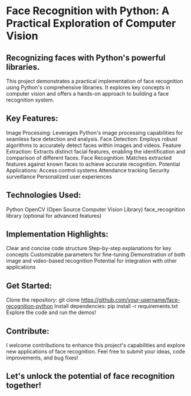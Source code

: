 # Face Recognition with Python: A Practical Exploration of Computer Vision

## Recognizing faces with Python's powerful libraries.

This project demonstrates a practical implementation of face recognition using Python's comprehensive libraries. It explores key concepts in computer vision and offers a hands-on approach to building a face recognition system.

## Key Features:

Image Processing: Leverages Python's image processing capabilities for seamless face detection and analysis.
Face Detection: Employs robust algorithms to accurately detect faces within images and videos.
Feature Extraction: Extracts distinct facial features, enabling the identification and comparison of different faces.
Face Recognition: Matches extracted features against known faces to achieve accurate recognition.
Potential Applications:
Access control systems
Attendance tracking
Security surveillance
Personalized user experiences
## Technologies Used:

Python
OpenCV (Open Source Computer Vision Library)
face_recognition library (optional for advanced features)
## Implementation Highlights:

Clear and concise code structure
Step-by-step explanations for key concepts
Customizable parameters for fine-tuning
Demonstration of both image and video-based recognition
Potential for integration with other applications
## Get Started:

Clone the repository: git clone https://github.com/your-username/face-recognition-python
Install dependencies: pip install -r requirements.txt
Explore the code and run the demos!
## Contribute:

I welcome contributions to enhance this project's capabilities and explore new applications of face recognition. Feel free to submit your ideas, code improvements, and bug fixes!

## Let's unlock the potential of face recognition together!







<!---
Sid8981/Sid8981 is a ✨ special ✨ repository because its `README.md` (this file) appears on your GitHub profile.
You can click the Preview link to take a look at your changes.
--->

